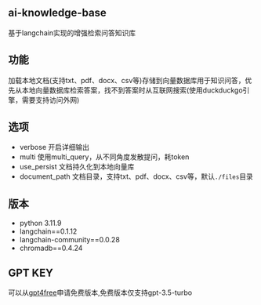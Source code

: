 ## ai-knowledge-base
基于langchain实现的增强检索问答知识库

## 功能
加载本地文档(支持txt、pdf、docx、csv等)存储到向量数据库用于知识问答，优先从本地向量数据库检索答案，找不到答案时从互联网搜索(使用duckduckgo引擎，需要支持访问外网)

## 选项
- verbose
开启详细输出
- multi
使用multi_query，从不同角度发散提问，耗token
- use_persist
文档持久化到本地向量库
- document_path
文档目录，支持txt、pdf、docx、csv等，默认`./files`目录

## 版本
- python 3.11.9
- langchain==0.1.12
- langchain-community==0.0.28
- chromadb==0.4.24

## GPT KEY
可以从[gpt4free](https://github.com/chatanywhere/GPT_API_free)申请免费版本,免费版本仅支持gpt-3.5-turbo
